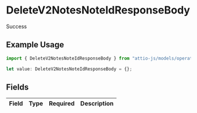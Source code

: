 # DeleteV2NotesNoteIdResponseBody

Success

## Example Usage

```typescript
import { DeleteV2NotesNoteIdResponseBody } from "attio-js/models/operations";

let value: DeleteV2NotesNoteIdResponseBody = {};
```

## Fields

| Field       | Type        | Required    | Description |
| ----------- | ----------- | ----------- | ----------- |